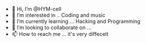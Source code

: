 - 👋 Hi, I’m @HYM-cell
- 👀 I’m interested in .. Coding and music
- 🌱 I’m currently learning ... Hacking and Programming
- 💞️ I’m looking to collaborate on ...
- 📫 How to reach me ... it's very diffecelt

<!---
HYM-cell/HYM-cell is a ✨ special ✨ repository because its `README.md` (this file) appears on your GitHub profile.
You can click the Preview link to take a look at your changes.
--->
